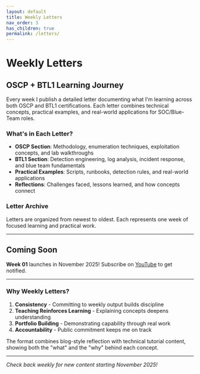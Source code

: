 ```yaml
---
layout: default
title: Weekly Letters
nav_order: 3
has_children: true
permalink: /letters/
---
```


# Weekly Letters

## OSCP + BTL1 Learning Journey

Every week I publish a detailed letter documenting what I'm learning across both OSCP and BTL1 certifications. Each letter combines technical concepts, practical examples, and real-world applications for SOC/Blue-Team roles.

### What's in Each Letter?

- **OSCP Section**: Methodology, enumeration techniques, exploitation concepts, and lab walkthroughs
- **BTL1 Section**: Detection engineering, log analysis, incident response, and blue team fundamentals
- **Practical Examples**: Scripts, runbooks, detection rules, and real-world applications
- **Reflections**: Challenges faced, lessons learned, and how concepts connect

### Letter Archive

Letters are organized from newest to oldest. Each represents one week of focused learning and practical work.

---

## Coming Soon

**Week 01** launches in November 2025! Subscribe on [YouTube](https://www.youtube.com/@BTuffSecurity) to get notified.

---

### Why Weekly Letters?

1. **Consistency** - Committing to weekly output builds discipline
2. **Teaching Reinforces Learning** - Explaining concepts deepens understanding
3. **Portfolio Building** - Demonstrating capability through real work
4. **Accountability** - Public commitment keeps me on track

The format combines blog-style reflection with technical tutorial content, showing both the "what" and the "why" behind each concept.

---

*Check back weekly for new content starting November 2025!*
